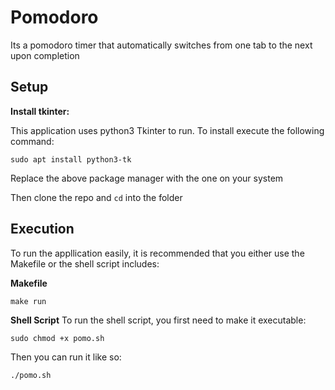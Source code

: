 # Pomodoro
Its a  pomodoro timer that automatically switches from one tab to the next upon completion

## Setup

**Install tkinter:**

This application uses python3 Tkinter to run. To install execute the following command:

```shell
sudo apt install python3-tk
```

Replace the above package manager with the one on your system

Then clone the repo and `cd` into the folder

## Execution

To run the appllication easily, it is recommended that you either use the Makefile
or the shell script includes:

**Makefile**
```shell
make run
```

**Shell Script**
To run the shell script, you first need to make it executable:
```shell
sudo chmod +x pomo.sh
```

Then you can run it like so:
```shell
./pomo.sh
```
